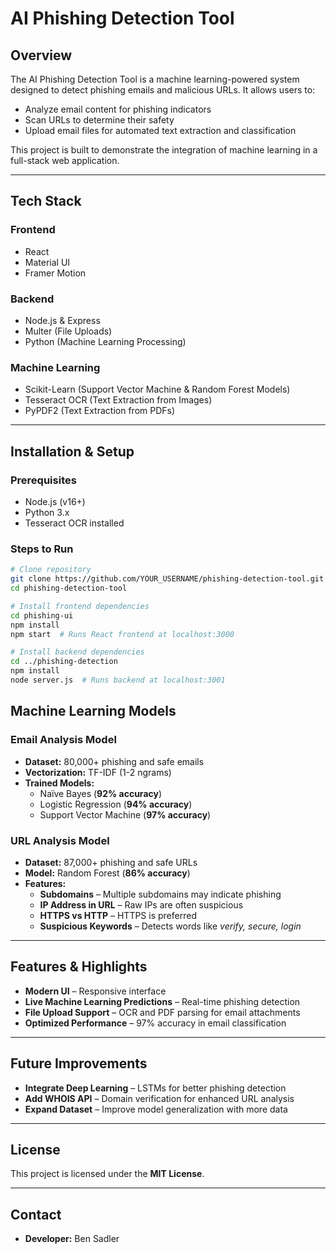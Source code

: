 # AI Phishing Detection Tool

## Overview

The AI Phishing Detection Tool is a machine learning-powered system designed to detect phishing emails and malicious URLs. It allows users to:

- Analyze email content for phishing indicators
- Scan URLs to determine their safety
- Upload email files for automated text extraction and classification

This project is built to demonstrate the integration of machine learning in a full-stack web application.

---

## Tech Stack

### Frontend

- React
- Material UI
- Framer Motion

### Backend

- Node.js & Express
- Multer (File Uploads)
- Python (Machine Learning Processing)

### Machine Learning

- Scikit-Learn (Support Vector Machine & Random Forest Models)
- Tesseract OCR (Text Extraction from Images)
- PyPDF2 (Text Extraction from PDFs)

---

## Installation & Setup

### Prerequisites

- Node.js (v16+)
- Python 3.x
- Tesseract OCR installed

### Steps to Run

```sh
# Clone repository
git clone https://github.com/YOUR_USERNAME/phishing-detection-tool.git
cd phishing-detection-tool

# Install frontend dependencies
cd phishing-ui
npm install
npm start  # Runs React frontend at localhost:3000

# Install backend dependencies
cd ../phishing-detection
npm install
node server.js  # Runs backend at localhost:3001
```

## Machine Learning Models

### Email Analysis Model
- **Dataset:** 80,000+ phishing and safe emails
- **Vectorization:** TF-IDF (1-2 ngrams)
- **Trained Models:**
  - Naïve Bayes (**92% accuracy**)
  - Logistic Regression (**94% accuracy**)
  - Support Vector Machine (**97% accuracy**)

### URL Analysis Model
- **Dataset:** 87,000+ phishing and safe URLs
- **Model:** Random Forest (**86% accuracy**)
- **Features:**
  - **Subdomains** – Multiple subdomains may indicate phishing
  - **IP Address in URL** – Raw IPs are often suspicious
  - **HTTPS vs HTTP** – HTTPS is preferred
  - **Suspicious Keywords** – Detects words like *verify, secure, login*

---

## Features & Highlights

- **Modern UI** – Responsive interface
- **Live Machine Learning Predictions** – Real-time phishing detection
- **File Upload Support** – OCR and PDF parsing for email attachments
- **Optimized Performance** – 97% accuracy in email classification

---

## Future Improvements

- **Integrate Deep Learning** – LSTMs for better phishing detection
- **Add WHOIS API** – Domain verification for enhanced URL analysis
- **Expand Dataset** – Improve model generalization with more data

---

## License

This project is licensed under the **MIT License**.

---

## Contact
- **Developer:** Ben Sadler
